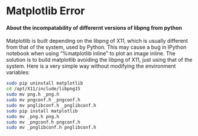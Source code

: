 # Matplotlib Error

#### About the incompatability of differernt versions of libpng from python

Matplotlib is built depending on the libpng of X11, which is usually different from that of the system, used by Python.
This may cause a bug in IPython notebook when using “%matplotlib inline” to plot an image inline.
The solution is to build matplotlib avoiding the libpng of X11, just using that of the system.
Here is a very simple way without modifying the environment variables:


```bash
sudo pip uninstall matplotlib
cd /opt/X11/include/libpng15
sudo mv png.h _png.h
sudo mv pngconf.h _pngconf.h
sudo mv pnglibconf.h _pnglibconf.h
sudo pip install matplotlib
sudo mv _png.h png.h
sudo mv _pngconf.h pngconf.h
sudo mv _pnglibconf.h pnglibconf.h
```
